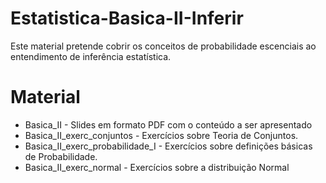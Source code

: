 # Estatistica-Basica-II-Inferir
Este material pretende cobrir os conceitos de probabilidade escenciais ao entendimento
de inferência estatística.

# Material

+ Basica_II - Slides em formato PDF com o conteúdo a ser apresentado
+ Basica_II_exerc_conjuntos - Exercícios sobre Teoria de Conjuntos.
+ Basica_II_exerc_probabilidade_I - Exercícios sobre definições básicas de Probabilidade.
+ Basica_II_exerc_normal - Exercícios sobre a distribuição Normal
